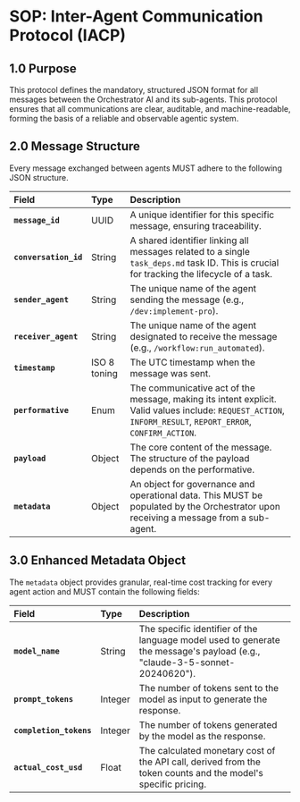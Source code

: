 # SOP: Inter-Agent Communication Protocol (IACP)

## 1.0 Purpose
This protocol defines the mandatory, structured JSON format for all messages between the Orchestrator AI and its sub-agents. This protocol ensures that all communications are clear, auditable, and machine-readable, forming the basis of a reliable and observable agentic system.

## 2.0 Message Structure
Every message exchanged between agents MUST adhere to the following JSON structure.

| Field | Type | Description |
| :--- | :--- | :--- |
| **`message_id`** | UUID | A unique identifier for this specific message, ensuring traceability. |
| **`conversation_id`** | String | A shared identifier linking all messages related to a single `task_deps.md` task ID. This is crucial for tracking the lifecycle of a task. |
| **`sender_agent`** | String | The unique name of the agent sending the message (e.g., `/dev:implement-pro`). |
| **`receiver_agent`** | String | The unique name of the agent designated to receive the message (e.g., `/workflow:run_automated`). |
| **`timestamp`** | ISO 8 toning | The UTC timestamp when the message was sent. |
| **`performative`** | Enum | The communicative act of the message, making its intent explicit. Valid values include: `REQUEST_ACTION`, `INFORM_RESULT`, `REPORT_ERROR`, `CONFIRM_ACTION`. |
| **`payload`** | Object | The core content of the message. The structure of the payload depends on the performative. |
| **`metadata`** | Object | An object for governance and operational data. This MUST be populated by the Orchestrator upon receiving a message from a sub-agent. |

## 3.0 Enhanced Metadata Object
The `metadata` object provides granular, real-time cost tracking for every agent action and MUST contain the following fields:

| Field | Type | Description |
| :--- | :--- | :--- |
| **`model_name`** | String | The specific identifier of the language model used to generate the message's payload (e.g., "claude-3-5-sonnet-20240620"). |
| **`prompt_tokens`** | Integer | The number of tokens sent to the model as input to generate the response. |
| **`completion_tokens`**| Integer | The number of tokens generated by the model as the response. |
| **`actual_cost_usd`** | Float | The calculated monetary cost of the API call, derived from the token counts and the model's specific pricing. |